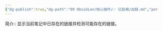 ```yaml
---
{"dg-publish":true,"dg-path":"09 Obsidian/核心插件/✅ 已启用/出链.md","permalink":"/09 Obsidian/核心插件/✅ 已启用/出链/","created":"2025-07-31","updated":"2025-07-31"}
---
```



简介:: 显示当前笔记中已存在的链接并检测可能存在的链接。

